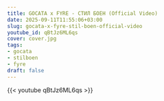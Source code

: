 ```yaml
---
title: GOCATA x FYRE - СТИЛ БОЕН (Official Video)
date: 2025-09-11T11:55:06+03:00
slug: gocata-x-fyre-stil-boen-official-video
youtube_id: qBtJz6ML6qs
cover: cover.jpg
tags:
- gocata
- stilboen
- fyre
draft: false
---
```


{{< youtube qBtJz6ML6qs >}}
